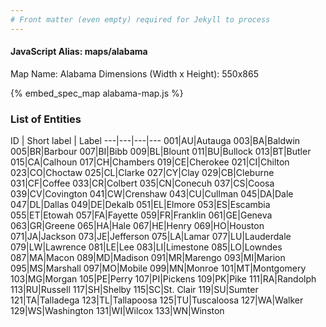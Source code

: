 ```yaml
---
# Front matter (even empty) required for Jekyll to process
---
```


#### JavaScript Alias: maps/alabama

Map Name: Alabama
Dimensions (Width x Height): 550x865



{% embed_spec_map alabama-map.js %}

### List of Entities

ID | Short label | Label
---|---|---|---
001|AU|Autauga
003|BA|Baldwin
005|BR|Barbour
007|BI|Bibb
009|BL|Blount
011|BU|Bullock
013|BT|Butler
015|CA|Calhoun
017|CH|Chambers
019|CE|Cherokee
021|CI|Chilton
023|CO|Choctaw
025|CL|Clarke
027|CY|Clay
029|CB|Cleburne
031|CF|Coffee
033|CR|Colbert
035|CN|Conecuh
037|CS|Coosa
039|CV|Covington
041|CW|Crenshaw
043|CU|Cullman
045|DA|Dale
047|DL|Dallas
049|DE|Dekalb
051|EL|Elmore
053|ES|Escambia
055|ET|Etowah
057|FA|Fayette
059|FR|Franklin
061|GE|Geneva
063|GR|Greene
065|HA|Hale
067|HE|Henry
069|HO|Houston
071|JA|Jackson
073|JE|Jefferson
075|LA|Lamar
077|LU|Lauderdale
079|LW|Lawrence
081|LE|Lee
083|LI|Limestone
085|LO|Lowndes
087|MA|Macon
089|MD|Madison
091|MR|Marengo
093|MI|Marion
095|MS|Marshall
097|MO|Mobile
099|MN|Monroe
101|MT|Montgomery
103|MG|Morgan
105|PE|Perry
107|PI|Pickens
109|PK|Pike
111|RA|Randolph
113|RU|Russell
117|SH|Shelby
115|SC|St. Clair
119|SU|Sumter
121|TA|Talladega
123|TL|Tallapoosa
125|TU|Tuscaloosa
127|WA|Walker
129|WS|Washington
131|WI|Wilcox
133|WN|Winston

